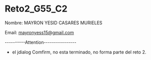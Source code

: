 # Reto2_G55_C2
Nombre: MAYRON YESID CASARES MURIELES

Email: mayronyess15@gmail.com

----------Attention----------------
* el jdialog Comfirm, no esta terminado, no forma parte del reto 2.
